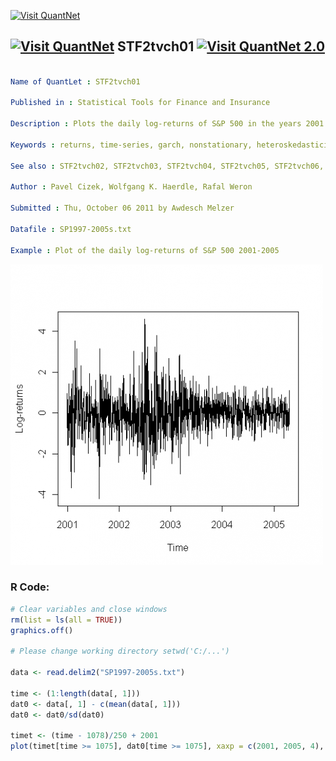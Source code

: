 
[<img src="https://github.com/QuantLet/Styleguide-and-FAQ/blob/master/pictures/banner.png" width="888" alt="Visit QuantNet">](http://quantlet.de/)

## [<img src="https://github.com/QuantLet/Styleguide-and-FAQ/blob/master/pictures/qloqo.png" alt="Visit QuantNet">](http://quantlet.de/) **STF2tvch01** [<img src="https://github.com/QuantLet/Styleguide-and-FAQ/blob/master/pictures/QN2.png" width="60" alt="Visit QuantNet 2.0">](http://quantlet.de/)

```yaml

Name of QuantLet : STF2tvch01

Published in : Statistical Tools for Finance and Insurance

Description : Plots the daily log-returns of S&P 500 in the years 2001 to 2005.

Keywords : returns, time-series, garch, nonstationary, heteroskedasticity

See also : STF2tvch02, STF2tvch03, STF2tvch04, STF2tvch05, STF2tvch06, STF2tvch07

Author : Pavel Cizek, Wolfgang K. Haerdle, Rafal Weron

Submitted : Thu, October 06 2011 by Awdesch Melzer

Datafile : SP1997-2005s.txt

Example : Plot of the daily log-returns of S&P 500 2001-2005

```

![Picture1](plot.png)


### R Code:
```r
# Clear variables and close windows
rm(list = ls(all = TRUE))
graphics.off()

# Please change working directory setwd('C:/...')

data <- read.delim2("SP1997-2005s.txt")

time <- (1:length(data[, 1]))
dat0 <- data[, 1] - c(mean(data[, 1]))
dat0 <- dat0/sd(dat0)

timet <- (time - 1078)/250 + 2001
plot(timet[time >= 1075], dat0[time >= 1075], xaxp = c(2001, 2005, 4), xlab = "Time", ylab = "Log-returns", type = "l") 

```
